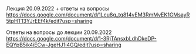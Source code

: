 
Лекция 20.09.2022 + ответы на вопросы https://docs.google.com/document/d/1Lcu8g_tg814vEM3RmMvEK1GMsayR5tpHT13YJrEEf4k/edit?usp=sharing

Ответы на вопросы до лекции 20.09.2022 https://docs.google.com/document/d/1-3RjTAnsxbLdhDkeDP-EQYpB5ik4iECw-JgeHJ1i4GQ/edit?usp=sharing
